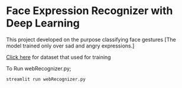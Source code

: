 # Face Expression Recognizer with Deep Learning
This project developed on the purpose classifying face gestures [The model trained only over sad and angry expressions.]

[Click here](http://kaggle.com/datasets/jonathanoheix/face-expression-recognition-dataset) for dataset that used for training


To Run webRecognizer.py;

    streamlit run webRecognizer.py

